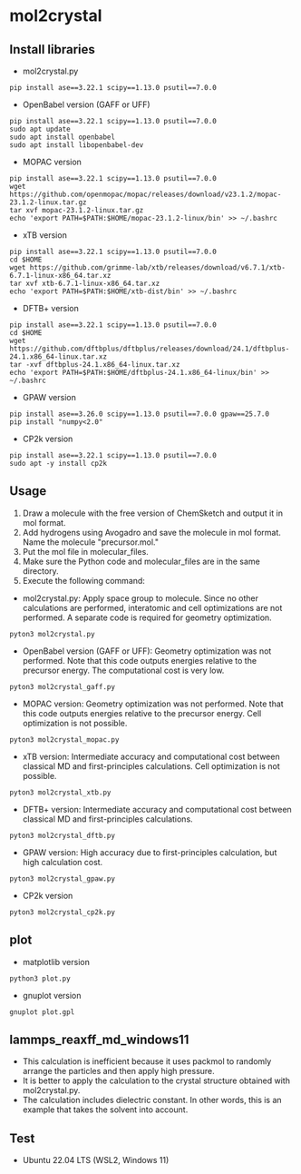 # mol2crystal

## Install libraries
- mol2crystal.py
```
pip install ase==3.22.1 scipy==1.13.0 psutil==7.0.0
```
- OpenBabel version (GAFF or UFF)
```
pip install ase==3.22.1 scipy==1.13.0 psutil==7.0.0
sudo apt update
sudo apt install openbabel
sudo apt install libopenbabel-dev
```
- MOPAC version
```
pip install ase==3.22.1 scipy==1.13.0 psutil==7.0.0
wget https://github.com/openmopac/mopac/releases/download/v23.1.2/mopac-23.1.2-linux.tar.gz
tar xvf mopac-23.1.2-linux.tar.gz
echo 'export PATH=$PATH:$HOME/mopac-23.1.2-linux/bin' >> ~/.bashrc
```
- xTB version
```
pip install ase==3.22.1 scipy==1.13.0 psutil==7.0.0
cd $HOME
wget https://github.com/grimme-lab/xtb/releases/download/v6.7.1/xtb-6.7.1-linux-x86_64.tar.xz
tar xvf xtb-6.7.1-linux-x86_64.tar.xz
echo 'export PATH=$PATH:$HOME/xtb-dist/bin' >> ~/.bashrc
```
- DFTB+ version
```
pip install ase==3.22.1 scipy==1.13.0 psutil==7.0.0
cd $HOME
wget https://github.com/dftbplus/dftbplus/releases/download/24.1/dftbplus-24.1.x86_64-linux.tar.xz
tar -xvf dftbplus-24.1.x86_64-linux.tar.xz
echo 'export PATH=$PATH:$HOME/dftbplus-24.1.x86_64-linux/bin' >> ~/.bashrc
```
- GPAW version
```
pip install ase==3.26.0 scipy==1.13.0 psutil==7.0.0 gpaw==25.7.0
pip install "numpy<2.0"
```
- CP2k version
```
pip install ase==3.22.1 scipy==1.13.0 psutil==7.0.0
sudo apt -y install cp2k
```

## Usage
1. Draw a molecule with the free version of ChemSketch and output it in mol format.
2. Add hydrogens using Avogadro and save the molecule in mol format. Name the molecule "precursor.mol."
3. Put the mol file in molecular_files.
4. Make sure the Python code and molecular_files are in the same directory.
5. Execute the following command:
- mol2crystal.py: Apply space group to molecule. Since no other calculations are performed, interatomic and cell optimizations are not performed. A separate code is required for geometry optimization.
```
pyton3 mol2crystal.py
```
- OpenBabel version (GAFF or UFF): Geometry optimization was not performed. Note that this code outputs energies relative to the precursor energy. The computational cost is very low.
```
pyton3 mol2crystal_gaff.py
```
- MOPAC version: Geometry optimization was not performed. Note that this code outputs energies relative to the precursor energy. Cell optimization is not possible.
```
pyton3 mol2crystal_mopac.py
```
- xTB version: Intermediate accuracy and computational cost between classical MD and first-principles calculations. Cell optimization is not possible.
```
pyton3 mol2crystal_xtb.py
```
- DFTB+ version: Intermediate accuracy and computational cost between classical MD and first-principles calculations.
```
pyton3 mol2crystal_dftb.py
```
- GPAW version: High accuracy due to first-principles calculation, but high calculation cost.
```
pyton3 mol2crystal_gpaw.py
```
- CP2k version
```
pyton3 mol2crystal_cp2k.py
```

## plot
- matplotlib version
```
python3 plot.py
```
- gnuplot version
```
gnuplot plot.gpl
```

## lammps_reaxff_md_windows11
- This calculation is inefficient because it uses packmol to randomly arrange the particles and then apply high pressure.
- It is better to apply the calculation to the crystal structure obtained with mol2crystal.py.
- The calculation includes dielectric constant. In other words, this is an example that takes the solvent into account.

## Test
- Ubuntu 22.04 LTS (WSL2, Windows 11)
